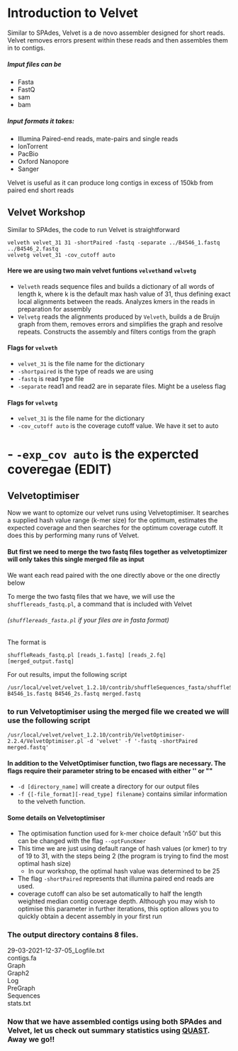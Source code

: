 # Introduction to Velvet

Similar to SPAdes, Velvet is a de novo assembler designed for short reads. Velvet removes errors present within these reads and then assembles them in to contigs. 
##### Imput files can be
- Fasta
- FastQ
- sam 
- bam 
 
##### Input formats it takes:

- Illumina Paired-end reads, mate-pairs and single reads
- IonTorrent
- PacBio
- Oxford Nanopore
- Sanger
 
 Velvet is useful as it can produce long contigs in excess of 150kb from paired end short reads
 
## Velvet Workshop
 
Similar to SPAdes, the code to run Velvet is straightforward
 
```
velveth velvet_31 31 -shortPaired -fastq -separate ../B4546_1.fastq ../B4546_2.fastq
velvetg velvet_31 -cov_cutoff auto
```
#### Here we are using two main velvet funtions ```velveth```and ```velvetg```

- ```Velveth``` reads sequence files and builds a dictionary of all words of length k, where k is the default max hash value of 31, thus defining exact local alignments between the reads. Analyzes kmers in the reads in preparation for assembly
- ```Velvetg``` reads the alignments produced by ```Velveth```, builds a de Bruijn graph from them, removes errors and simplifies the graph and resolve repeats. Constructs the assembly and filters contigs from the graph

#### Flags for ```velveth```
- ```velvet_31``` is the file name for the dictionary
- ```-shortpaired``` is the type of reads we are using
- ```-fastq``` is read type file
- ```-separate```  read1 and read2 are in separate files. Might be a useless flag

#### Flags for ```velvetg```
- ```velvet_31``` is the file name for the dictionary
- ```-cov_cutoff auto``` is the coverage cutoff value. We have it set to auto
# - ```-exp_cov auto``` is the expercted coveregae (**EDIT**)

## Velvetoptimiser 
Now we want to optomize our velvet runs using Velvetoptimiser. It searches a supplied hash value range (k-mer size) for the optimum, estimates the expected coverage and then searches for the optimum coverage cutoff. It does this by performing many runs of Velvet. 

#### But first we need to merge the two fastq files together as velvetoptimizer will only takes this single merged file as input
We want each read paired with the one directly above or the one directly below

To merge the two fastq files that we have, we will use the ```shufflereads_fastq.pl```, a command that is included with Velvet
######  (```shufflereads_fasta.pl``` if your files are in fasta format)

The format is
```
shuffleReads_fastq.pl [reads_1.fastq] [reads_2.fq] [merged_output.fastq]
```
For out results, imput the following script
```
/usr/local/velvet/velvet_1.2.10/contrib/shuffleSequences_fasta/shuffleSequences_fastq.pl B4546_1s.fastq B4546_2s.fastq merged.fastq
```

### to run Velvetoptimiser using the merged file we created we will use the following script
```
/usr/local/velvet/velvet_1.2.10/contrib/VelvetOptimiser-2.2.4/VelvetOptimiser.pl -d 'velvet' -f '-fastq -shortPaired merged.fastq'
```
#### In addition to the VelvetOptimiser function, two flags are necessary. The flags require their parameter string to be encased with either '' or ""
- ```-d [directory_name]``` will create a directory for our output files
- ```-f {[-file_format][-read_type] filename}``` contains similar information to the velveth function.

#### Some details on Velvetoptimiser
- The optimisation function used for k-mer choice default 'n50' but this can be changed with the flag ```--optFuncKmer```
- This time we are just using default range of hash values (or kmer) to try of 19 to 31, with the steps being 2 (the program is trying to find the most optimal hash size)
 	-  In our workshop, the optimal hash value was determined to be 25
- The flag ```-shortPaired``` represents that illumina paired end reads are used. 
- coverage cutoff can also be set automatically to half the length weighted median contig coverage depth. Although you may wish to optimise this parameter in further iterations, this option allows you to quickly obtain a decent assembly in your first run

### The output directory contains 8 files.

29-03-2021-12-37-05_Logfile.txt  
contigs.fa  
Graph  
Graph2  
Log  
PreGraph  
Sequences  
stats.txt

### Now that we have assembled contigs using both SPAdes and Velvet, let us check out summary statistics using [QUAST](https://github.com/GregK10/722Workshop_Velvet.SPAdes_YY.MY.GK/blob/main/4_QUAST.md). Away we go!!



